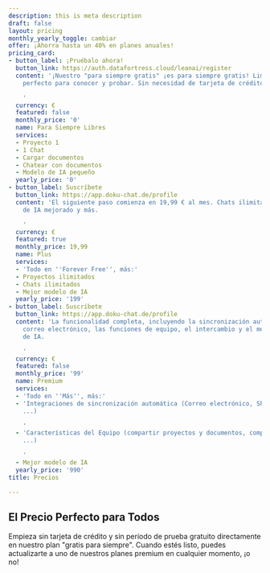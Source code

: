 ```yaml
---
description: this is meta description
draft: false
layout: pricing
monthly_yearly_toggle: cambiar
offer: ¡Ahorra hasta un 40% en planes anuales!
pricing_card:
- button_label: ¡Pruébalo ahora!
  button_link: https://auth.datafortress.cloud/leanai/register
  content: '¡Nuestro "para siempre gratis" ¡es para siempre gratis! Limitado, pero
    perfecto para conocer y probar. Sin necesidad de tarjeta de crédito.

    '
  currency: €
  featured: false
  monthly_price: '0'
  name: Para Siempre Libres
  services:
  - Proyecto 1
  - 1 Chat
  - Cargar documentos
  - Chatear con documentos
  - Modelo de IA pequeño
  yearly_price: '0'
- button_label: Suscríbete
  button_link: https://app.doku-chat.de/profile
  content: 'El siguiente paso comienza en 19,99 € al mes. Chats ilimitados, un modelo
    de IA mejorado y más.

    '
  currency: €
  featured: true
  monthly_price: 19,99
  name: Plus
  services:
  - 'Todo en ''Forever Free'', más:'
  - Proyectos ilimitados
  - Chats ilimitados
  - Mejor modelo de IA
  yearly_price: '199'
- button_label: Suscríbete
  button_link: https://app.doku-chat.de/profile
  content: 'La funcionalidad completa, incluyendo la sincronización automática de
    correo electrónico, las funciones de equipo, el intercambio y el mejor modelo
    de IA.

    '
  currency: €
  featured: false
  monthly_price: '99'
  name: Premium
  services:
  - 'Todo en ''Más'', más:'
  - 'Integraciones de sincronización automática (Correo electrónico, SharePoint, GDrive,
    ...)

    '
  - 'Características del Equipo (compartir proyectos y documentos, compartir chat,
    ...)

    '
  - Mejor modelo de IA
  yearly_price: '990'
title: Precios

---
```

## El Precio Perfecto para Todos

Empieza sin tarjeta de crédito y sin período de prueba gratuito directamente en nuestro plan "gratis para siempre". Cuando estés listo, puedes actualizarte a uno de nuestros planes premium en cualquier momento, ¡o no!
